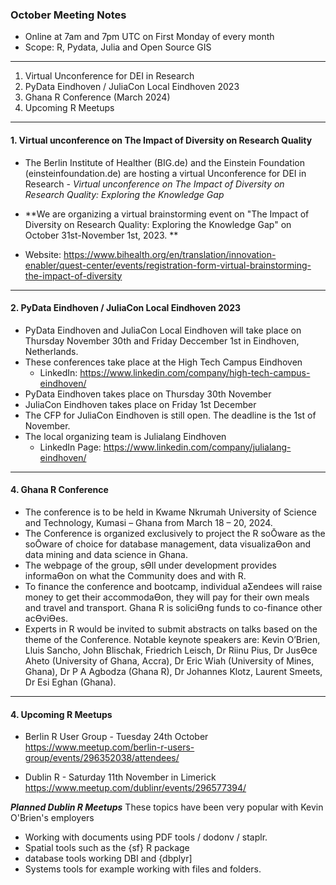 ### October Meeting Notes

* Online at 7am and 7pm UTC on First Monday of every month
* Scope: R, Pydata, Julia and Open Source GIS
----------------------------------------------------------

1. Virtual Unconference for DEI in Research
2. PyData Eindhoven / JuliaCon Local Eindhoven 2023
3. Ghana R Conference (March 2024)
4. Upcoming R Meetups
   
------------------------------------------
#### 1. Virtual unconference on The Impact of Diversity on Research Quality

* The Berlin Institute of Healther (BIG.de) and the Einstein Foundation (einsteinfoundation.de) are hosting a virtual Unconference for DEI in Research - *Virtual unconference on The Impact of Diversity on Research Quality: Exploring the Knowledge Gap*

* **We are organizing a virtual brainstorming event on "The Impact of Diversity on Research Quality: Exploring the Knowledge Gap" on October 31st-November 1st, 2023. **
* Website: https://www.bihealth.org/en/translation/innovation-enabler/quest-center/events/registration-form-virtual-brainstorming-the-impact-of-diversity

------------------------------------------
#### 2. PyData Eindhoven / JuliaCon Local Eindhoven 2023

* PyData Eindhoven and JuliaCon Local Eindhoven will take place on Thursday November 30th and Friday Deccember 1st in Eindhoven, Netherlands.
* These conferences take place at the High Tech Campus Eindhoven
  - LinkedIn: https://www.linkedin.com/company/high-tech-campus-eindhoven/
* PyData Eindhoven takes place on Thursday 30th November
* JuliaCon Eindhoven takes place on Friday 1st December
* The CFP for JuliaCon Eindhoven is still open. The deadline is the 1st of November.
* The local organizing team is Julialang Eindhoven
  - LinkedIn Page: https://www.linkedin.com/company/julialang-eindhoven/

------------------------------------------

#### 4. Ghana R Conference

* The conference is to be held in Kwame Nkrumah University of Science and Technology, Kumasi – Ghana from March 18 – 20, 2024.
* The Conference is organized exclusively to project the R soŌware as the soŌware of choice for database management, data visualizaƟon and data mining and data science in Ghana.
* The webpage of the group, sƟll under development provides informaƟon on what the Community does and with R.
* To finance the conference and bootcamp, individual aƩendees will raise money to get their accommodaƟon, they will pay for their own meals and travel and transport. Ghana R is soliciƟng funds to co-finance other acƟviƟes.
* Experts in R would be invited to submit abstracts on talks based on the theme of the Conference. Notable keynote speakers are: Kevin O’Brien, Lluis Sancho, John Blischak,
Friedrich Leisch, Dr Riinu Pius, Dr JusƟce Aheto (University of Ghana, Accra), Dr Eric Wiah (University of Mines, Ghana), Dr P A Agbodza (Ghana R), Dr Johannes Klotz, Laurent Smeets, Dr Esi Eghan (Ghana).

------------------------------------------
#### 4. Upcoming R Meetups

* Berlin R User Group - Tuesday 24th October 
https://www.meetup.com/berlin-r-users-group/events/296352038/attendees/

* Dublin R - Saturday 11th November in Limerick
https://www.meetup.com/dublinr/events/296577394/

***Planned Dublin R Meetups***
These topics have been very popular with Kevin O'Brien's employers
* Working with documents using PDF tools / dodonv / staplr. 
* Spatial tools such as the {sf} R package 
* database tools working DBI and {dbplyr] 
* Systems tools for example working with files and folders. 

